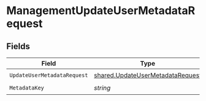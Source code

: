 # ManagementUpdateUserMetadataRequest


## Fields

| Field                                                                                | Type                                                                                 | Required                                                                             | Description                                                                          |
| ------------------------------------------------------------------------------------ | ------------------------------------------------------------------------------------ | ------------------------------------------------------------------------------------ | ------------------------------------------------------------------------------------ |
| `UpdateUserMetadataRequest`                                                          | [shared.UpdateUserMetadataRequest](../../models/shared/updateusermetadatarequest.md) | :heavy_check_mark:                                                                   | N/A                                                                                  |
| `MetadataKey`                                                                        | *string*                                                                             | :heavy_check_mark:                                                                   | N/A                                                                                  |